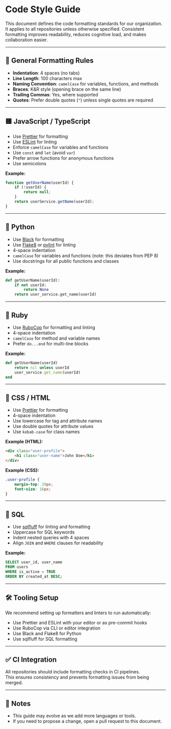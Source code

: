 # Code Style Guide

This document defines the code formatting standards for our organization. It applies to all repositories unless otherwise specified. Consistent formatting improves readability, reduces cognitive load, and makes collaboration easier.

---

## 🔧 General Formatting Rules

- **Indentation**: 4 spaces (no tabs)  
- **Line Length**: 100 characters max  
- **Naming Convention**: `camelCase` for variables, functions, and methods  
- **Braces**: K&R style (opening brace on the same line)  
- **Trailing Commas**: Yes, where supported  
- **Quotes**: Prefer double quotes (`"`) unless single quotes are required  

---

## 🟨 JavaScript / TypeScript

- Use [Prettier](https://prettier.io) for formatting  
- Use [ESLint](https://eslint.org) for linting  
- Enforce `camelCase` for variables and functions  
- Use `const` and `let` (avoid `var`)  
- Prefer arrow functions for anonymous functions  
- Use semicolons  

**Example:**

```js
function getUserName(userId) {
    if (!userId) {
        return null;
    }
    return userService.getName(userId);
}
```

---

## 🐍 Python

- Use [Black](https://black.readthedocs.io) for formatting  
- Use [Flake8](https://flake8.pycqa.org) or [pylint](https://pylint.org) for linting  
- 4-space indentation  
- `camelCase` for variables and functions (note: this deviates from PEP 8)  
- Use docstrings for all public functions and classes  

**Example:**

```python
def getUserName(userId):
    if not userId:
        return None
    return user_service.get_name(userId)
```

---

## 💎 Ruby

- Use [RuboCop](https://rubocop.org) for formatting and linting  
- 4-space indentation  
- `camelCase` for method and variable names  
- Prefer `do...end` for multi-line blocks  

**Example:**

```ruby
def getUserName(userId)
    return nil unless userId
    user_service.get_name(userId)
end
```

---

## 🎨 CSS / HTML

- Use [Prettier](https://prettier.io) for formatting  
- 4-space indentation  
- Use lowercase for tag and attribute names  
- Use double quotes for attribute values  
- Use `kebab-case` for class names  

**Example (HTML):**

```html
<div class="user-profile">
    <h1 class="user-name">John Doe</h1>
</div>
```

**Example (CSS):**

```css
.user-profile {
    margin-top: 20px;
    font-size: 16px;
}
```

---

## 🧮 SQL

- Use [sqlfluff](https://www.sqlfluff.com) for linting and formatting  
- Uppercase for SQL keywords  
- Indent nested queries with 4 spaces  
- Align `JOIN` and `WHERE` clauses for readability  

**Example:**

```sql
SELECT user_id, user_name
FROM users
WHERE is_active = TRUE
ORDER BY created_at DESC;
```

---

## 🛠 Tooling Setup

We recommend setting up formatters and linters to run automatically:

- Use Prettier and ESLint with your editor or as pre-commit hooks  
- Use RuboCop via CLI or editor integration  
- Use Black and Flake8 for Python  
- Use sqlfluff for SQL formatting  

---

## ✅ CI Integration

All repositories should include formatting checks in CI pipelines.  
This ensures consistency and prevents formatting issues from being merged.

---

## 📌 Notes

- This guide may evolve as we add more languages or tools.  
- If you need to propose a change, open a pull request to this document.
